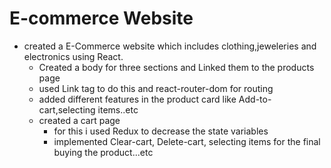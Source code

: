 # E-commerce Website
- created a E-Commerce website which includes clothing,jeweleries and electronics using React.
    - Created a body for three sections and Linked them to the products page
    - used Link tag to do this and react-router-dom for routing
    - added different features in the product card like Add-to-cart,selecting items..etc
    - created a cart page 
        - for this i used Redux to decrease the state variables 
        - implemented Clear-cart, Delete-cart, selecting items for the final buying the product...etc